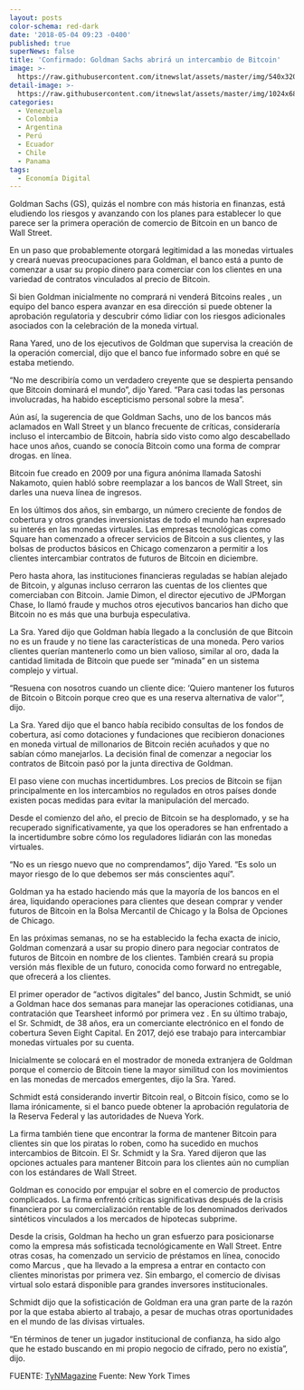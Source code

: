```yaml
---
layout: posts
color-schema: red-dark
date: '2018-05-04 09:23 -0400'
published: true
superNews: false
title: 'Confirmado: Goldman Sachs abrirá un intercambio de Bitcoin'
image: >-
  https://raw.githubusercontent.com/itnewslat/assets/master/img/540x320/Goldman-Sach-p.jpg
detail-image: >-
  https://raw.githubusercontent.com/itnewslat/assets/master/img/1024x680/Goldman-Sach-g.jpg
categories:
  - Venezuela
  - Colombia
  - Argentina
  - Perú
  - Ecuador
  - Chile
  - Panama
tags:
  - Economía Digital
---
```

Goldman Sachs (GS), quizás el nombre con más historia en finanzas, está eludiendo los riesgos y avanzando con los planes para establecer lo que parece ser la primera operación de comercio de Bitcoin en un banco de Wall Street.

En un paso que probablemente otorgará legitimidad a las monedas virtuales y creará nuevas preocupaciones para Goldman, el banco está a punto de comenzar a usar su propio dinero para comerciar con los clientes en una variedad de contratos vinculados al precio de Bitcoin.

Si bien Goldman inicialmente no comprará ni venderá Bitcoins reales , un equipo del banco espera avanzar en esa dirección si puede obtener la aprobación regulatoria y descubrir cómo lidiar con los riesgos adicionales asociados con la celebración de la moneda virtual.

Rana Yared, uno de los ejecutivos de Goldman que supervisa la creación de la operación comercial, dijo que el banco fue informado sobre en qué se estaba metiendo.

“No me describiría como un verdadero creyente que se despierta pensando que Bitcoin dominará el mundo”, dijo Yared. “Para casi todas las personas involucradas, ha habido escepticismo personal sobre la mesa”.

Aún así, la sugerencia de que Goldman Sachs, uno de los bancos más aclamados en Wall Street y un blanco frecuente de críticas, consideraría incluso el intercambio de Bitcoin, habría sido visto como algo descabellado hace unos años, cuando se conocía Bitcoin como una forma de comprar drogas. en línea.

Bitcoin fue creado en 2009 por una figura anónima llamada Satoshi Nakamoto, quien habló sobre reemplazar a los bancos de Wall Street, sin darles una nueva línea de ingresos.

En los últimos dos años, sin embargo, un número creciente de fondos de cobertura y otros grandes inversionistas de todo el mundo han expresado su interés en las monedas virtuales. Las empresas tecnológicas como Square han comenzado a ofrecer servicios de Bitcoin a sus clientes, y las bolsas de productos básicos en Chicago comenzaron a permitir a los clientes intercambiar contratos de futuros de Bitcoin en diciembre.

Pero hasta ahora, las instituciones financieras reguladas se habían alejado de Bitcoin, y algunas incluso cerraron las cuentas de los clientes que comerciaban con Bitcoin. Jamie Dimon, el director ejecutivo de JPMorgan Chase, lo llamó fraude y muchos otros ejecutivos bancarios han dicho que Bitcoin no es más que una burbuja especulativa.

La Sra. Yared dijo que Goldman había llegado a la conclusión de que Bitcoin no es un fraude y no tiene las características de una moneda. Pero varios clientes querían mantenerlo como un bien valioso, similar al oro, dada la cantidad limitada de Bitcoin que puede ser “minada” en un sistema complejo y virtual.

“Resuena con nosotros cuando un cliente dice: ‘Quiero mantener los futuros de Bitcoin o Bitcoin porque creo que es una reserva alternativa de valor'”, dijo.

La Sra. Yared dijo que el banco había recibido consultas de los fondos de cobertura, así como dotaciones y fundaciones que recibieron donaciones en moneda virtual de millonarios de Bitcoin recién acuñados y que no sabían cómo manejarlos. La decisión final de comenzar a negociar los contratos de Bitcoin pasó por la junta directiva de Goldman.

El paso viene con muchas incertidumbres. Los precios de Bitcoin se fijan principalmente en los intercambios no regulados en otros países donde existen pocas medidas para evitar la manipulación del mercado.

Desde el comienzo del año, el precio de Bitcoin se ha desplomado, y se ha recuperado significativamente, ya que los operadores se han enfrentado a la incertidumbre sobre cómo los reguladores lidiarán con las monedas virtuales.

“No es un riesgo nuevo que no comprendamos”, dijo Yared. “Es solo un mayor riesgo de lo que debemos ser más conscientes aquí”.

Goldman ya ha estado haciendo más que la mayoría de los bancos en el área, liquidando operaciones para clientes que desean comprar y vender futuros de Bitcoin en la Bolsa Mercantil de Chicago y la Bolsa de Opciones de Chicago.

En las próximas semanas, no se ha establecido la fecha exacta de inicio, Goldman comenzará a usar su propio dinero para negociar contratos de futuros de Bitcoin en nombre de los clientes. También creará su propia versión más flexible de un futuro, conocida como forward no entregable, que ofrecerá a los clientes.

El primer operador de “activos digitales” del banco, Justin Schmidt, se unió a Goldman hace dos semanas para manejar las operaciones cotidianas, una contratación que Tearsheet informó por primera vez . En su último trabajo, el Sr. Schmidt, de 38 años, era un comerciante electrónico en el fondo de cobertura Seven Eight Capital. En 2017, dejó ese trabajo para intercambiar monedas virtuales por su cuenta.

Inicialmente se colocará en el mostrador de moneda extranjera de Goldman porque el comercio de Bitcoin tiene la mayor similitud con los movimientos en las monedas de mercados emergentes, dijo la Sra. Yared.

Schmidt está considerando invertir Bitcoin real, o Bitcoin físico, como se lo llama irónicamente, si el banco puede obtener la aprobación regulatoria de la Reserva Federal y las autoridades de Nueva York.

La firma también tiene que encontrar la forma de mantener Bitcoin para clientes sin que los piratas lo roben, como ha sucedido en muchos intercambios de Bitcoin. El Sr. Schmidt y la Sra. Yared dijeron que las opciones actuales para mantener Bitcoin para los clientes aún no cumplían con los estándares de Wall Street.

Goldman es conocido por empujar el sobre en el comercio de productos complicados. La firma enfrentó críticas significativas después de la crisis financiera por su comercialización rentable de los denominados derivados sintéticos vinculados a los mercados de hipotecas subprime.

Desde la crisis, Goldman ha hecho un gran esfuerzo para posicionarse como la empresa más sofisticada tecnológicamente en Wall Street. Entre otras cosas, ha comenzado un servicio de préstamos en línea, conocido como Marcus , que ha llevado a la empresa a entrar en contacto con clientes minoristas por primera vez. Sin embargo, el comercio de divisas virtual solo estará disponible para grandes inversores institucionales.

Schmidt dijo que la sofisticación de Goldman era una gran parte de la razón por la que estaba abierto al trabajo, a pesar de muchas otras oportunidades en el mundo de las divisas virtuales.

“En términos de tener un jugador institucional de confianza, ha sido algo que he estado buscando en mi propio negocio de cifrado, pero no existía”, dijo.

FUENTE: [TyNMagazine](http://www.tynmagazine.com/confirmado-goldman-sachs-abrira-un-intercambio-de-bitcoin/)
Fuente: New York Times
